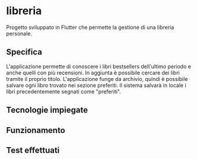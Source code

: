 # libreria

Progetto sviluppato in Flutter che permette la gestione di una libreria personale.

## Specifica

L'applicazione permette di conoscere i libri bestsellers dell'ultimo periodo e anche quelli con più recensioni. In aggiunta è possibile cercare dei libri tramite il proprio titolo. L'applicazione funge da archivio, quindi è possibile salvare ogni libro trovato nei sezione preferiti. Il sistema salvarà in locale i libri precedentemente segnati come "preferiti".

## Tecnologie impiegate

## Funzionamento 

## Test effettuati